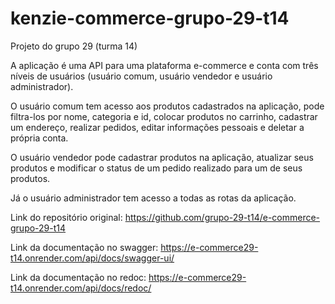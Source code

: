 # kenzie-commerce-grupo-29-t14

Projeto do grupo 29 (turma 14)

A aplicação é uma API para uma plataforma e-commerce e conta com três níveis de usuários (usuário comum, usuário vendedor e usuário administrador). 

O usuário comum tem acesso aos produtos cadastrados na aplicação, pode filtra-los por nome, categoria e id, colocar produtos no carrinho, cadastrar um endereço, realizar pedidos, editar informações pessoais e deletar a própria conta. 

O usuário vendedor pode cadastrar produtos na aplicação, atualizar seus produtos e modificar o status de um pedido realizado para um de seus produtos.

Já o usuário administrador tem acesso a todas as rotas da aplicação.

Link do repositório original: https://github.com/grupo-29-t14/e-commerce-grupo-29-t14

Link da documentação no swagger: https://e-commerce29-t14.onrender.com/api/docs/swagger-ui/

Link da documentação no redoc: https://e-commerce29-t14.onrender.com/api/docs/redoc/
